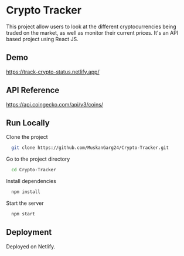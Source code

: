 
# Crypto Tracker

This project allow users to look at the different cryptocurrencies being traded on the market, as well as monitor their current prices. It's an API based project using React JS.



## Demo

https://track-crypto-status.netlify.app/


## API Reference

https://api.coingecko.com/api/v3/coins/


## Run Locally

Clone the project

```bash
  git clone https://github.com/MuskanGarg24/Crypto-Tracker.git
```

Go to the project directory

```bash
  cd Crypto-Tracker
```

Install dependencies

```bash
  npm install
```

Start the server

```bash
  npm start
```


## Deployment

Deployed on Netlify.

